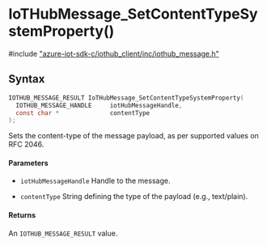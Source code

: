 # IoTHubMessage_SetContentTypeSystemProperty()

\#include ["azure-iot-sdk-c/iothub_client/inc/iothub_message.h"](../iot-c-ref-iothub-message-h.md)  

## Syntax

```C
IOTHUB_MESSAGE_RESULT IoTHubMessage_SetContentTypeSystemProperty(
  IOTHUB_MESSAGE_HANDLE  	iotHubMessageHandle,
  const char *           	contentType
);

```

Sets the content-type of the message payload, as per supported values on RFC 2046.

#### Parameters
* `iotHubMessageHandle` Handle to the message.

* `contentType` String defining the type of the payload (e.g., text/plain).

#### Returns
An `IOTHUB_MESSAGE_RESULT` value.

